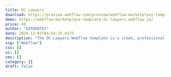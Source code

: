 ```yaml
---
title: DC Lawyers
download: https://preview.webflow.com/preview/webflow-marketplace-template-dc-lawyers?utm_medium=preview_link&utm_source=designer&utm_content=webflow-marketplace-template-dc-lawyers&preview=d149e34779d16640357bc3cbc5cfaaec&locale=en&workflow=preview
demo: https://webflow-marketplace-template-dc-lawyers.webflow.io/
price: 49
author: "DIPUENTES"
date: 2024-12-01T04:54:15.427Z
description: "The DC Lawyers Webflow template is a sleek, professional design for law firms. Showcase your expertise, team, and services with customizable sections. Fully responsive and optimized for a strong online presence."
ssg: ["Webflow"]
css: []
ui: []
cms: []
category: []
draft: false
---
```

